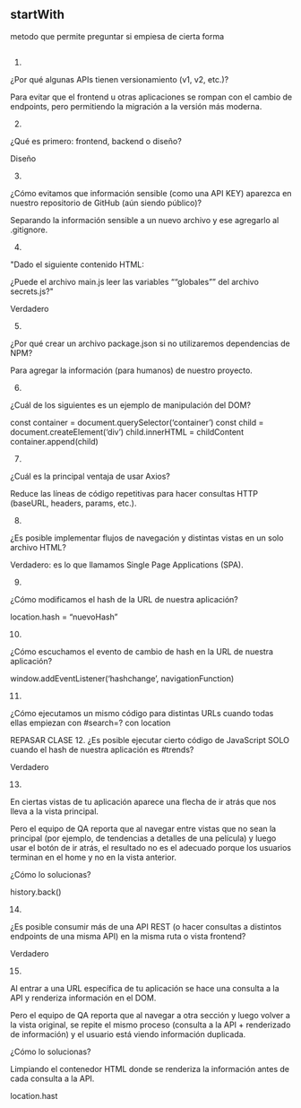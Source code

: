 ## startWith
metodo que permite preguntar si empiesa de cierta forma
##
1.
¿Por qué algunas APIs tienen versionamiento (v1, v2, etc.)?

Para evitar que el frontend u otras aplicaciones se rompan con el cambio de endpoints, pero permitiendo la migración a la versión más moderna.

2.
¿Qué es primero: frontend, backend o diseño?

Diseño

3.
¿Cómo evitamos que información sensible (como una API KEY) aparezca en nuestro repositorio de GitHub (aún siendo público)?

Separando la información sensible a un nuevo archivo y ese agregarlo al .gitignore.

4.
"Dado el siguiente contenido HTML:

<script src=""./secrets.js""></script>
<script src=""./main.js""></script>
¿Puede el archivo main.js leer las variables ““globales”” del archivo secrets.js?"

Verdadero

5.
¿Por qué crear un archivo package.json si no utilizaremos dependencias de NPM?

Para agregar la información (para humanos) de nuestro proyecto.

6.
¿Cuál de los siguientes es un ejemplo de manipulación del DOM?

const container = document.querySelector(‘container’)
const child = document.createElement(‘div’)
child.innerHTML = childContent
container.append(child)

7.
¿Cuál es la principal ventaja de usar Axios?

Reduce las líneas de código repetitivas para hacer consultas HTTP (baseURL, headers, params, etc.).

8.
¿Es posible implementar flujos de navegación y distintas vistas en un solo archivo HTML?

Verdadero: es lo que llamamos Single Page Applications (SPA).

9.
¿Cómo modificamos el hash de la URL de nuestra aplicación?

location.hash = “nuevoHash”

10.
¿Cómo escuchamos el evento de cambio de hash en la URL de nuestra aplicación?

window.addEventListener(‘hashchange’, navigationFunction)

11.
¿Cómo ejecutamos un mismo código para distintas URLs cuando todas ellas empiezan con #search=?
con location
<!-- Con un condicional if / else if por cada distinta URL que pueda hacer match. -->

REPASAR CLASE
12.
¿Es posible ejecutar cierto código de JavaScript SOLO cuando el hash de nuestra aplicación es #trends?

Verdadero

13.
En ciertas vistas de tu aplicación aparece una flecha de ir atrás que nos lleva a la vista principal.

Pero el equipo de QA reporta que al navegar entre vistas que no sean la principal (por ejemplo, de tendencias a detalles de una película) y luego usar el botón de ir atrás, el resultado no es el adecuado porque los usuarios terminan en el home y no en la vista anterior.

¿Cómo lo solucionas?

history.back()

14.
¿Es posible consumir más de una API REST (o hacer consultas a distintos endpoints de una misma API) en la misma ruta o vista frontend?

Verdadero

15.
Al entrar a una URL específica de tu aplicación se hace una consulta a la API y renderiza información en el DOM.

Pero el equipo de QA reporta que al navegar a otra sección y luego volver a la vista original, se repite el mismo proceso (consulta a la API + renderizado de información) y el usuario está viendo información duplicada.

¿Cómo lo solucionas?

Limpiando el contenedor HTML donde se renderiza la información antes de cada consulta a la API.

location.hast